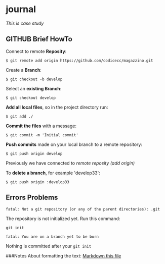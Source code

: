 # journal

*This is case study*


## GITHUB Brief HowTo


Connect to remote __Reposity__:

`$ git remote add origin https://github.com/codicecc/magazzino.git`


Create a __Branch__:

`$ git checkout -b develop`


Select an __existing Branch__:

`$ git checkout develop`


__Add all local files__, so in the project directory run:

`$ git add ./`


__Commit the files__ with a message:

`$ git commit -m 'Initial commit'`


__Push commits__ made on your local branch to a remote repository:

`$ git push origin develop`

Previously we have connected to _remote reposity (add origin)_

To __delete a branch__, for example 'develop33':

`$ git push origin :develop33`

## Errors Problems
`fatal: Not a git repository (or any of the parent directories): .git`

The repository is not initialized yet. Run this command:

`git init`

`fatal: You are on a branch yet to be born`

Nothing is committed after your `git init`


###Notes
About formatting the text:
[Markdown this file](https://guides.github.com/features/mastering-markdown/)
